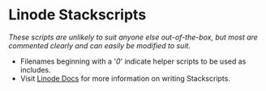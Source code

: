 # Linode Stackscripts

*These scripts are unlikely to suit anyone else out-of-the-box, but most are commented clearly and can easily be modified to suit.*

* Filenames beginning with a '*0*' indicate helper scripts to be used as includes.
* Visit [Linode Docs](https://www.linode.com/docs/guides/writing-scripts-for-use-with-linode-stackscripts-a-tutorial/) for more information on writing Stackscripts.

